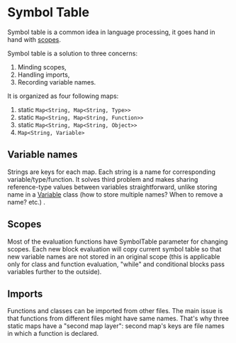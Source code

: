 # Symbol Table

Symbol table is a common idea in language processing, it goes hand in hand with [scopes](../docs/Scopes.md).

Symbol table is a solution to three concerns:

1. Minding scopes,
2. Handling imports,
3. Recording variable names.

It is organized as four following maps:

1. static ```Map<String, Map<String, Type>>```
2. static ```Map<String, Map<String, Function>>```
3. static ```Map<String, Map<String, Object>>```
4. ```Map<String, Variable>```

## Variable names

Strings are keys for each map. Each string is a name for corresponding variable/type/function. It solves third problem
and makes sharing reference-type values between variables straightforward, unlike storing name in
a [Variable](../src/main/kotlin/properties/Variable.kt) class (how to store multiple names? When to remove a name? etc.)
.

## Scopes

Most of the evaluation functions have SymbolTable parameter for changing scopes. Each new block evaluation will copy
current symbol table so that new variable names are not stored in an original scope (this is applicable only for class
and function evaluation, "while" and conditional blocks pass variables further to the outside).

## Imports

Functions and classes can be imported from other files. The main issue is that functions from different files might have
same names. That's why three static maps have a "second map layer": second map's keys are file names in which a function
is declared.